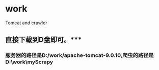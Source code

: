 # work
Tomcat and crawler
## 直接下载到D盘即可。***
### 服务器的路径是D:/work/apache-tomcat-9.0.10,爬虫的路径是D:\work\myScrapy
